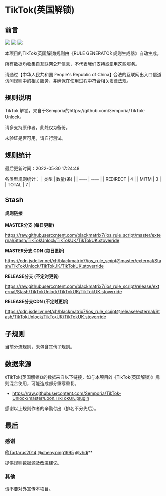# TikTok(英国解锁)

## 前言

![](https://shields.io/badge/-移除重复规则-ff69b4) ![](https://shields.io/badge/-MITM--HOSTNAME合并-brightgreen) ![](https://shields.io/badge/-正则推导HOSTNAME-033da7) 

本项目的TikTok(英国解锁)规则由《RULE GENERATOR 规则生成器》自动生成。

所有数据均收集自互联网公开信息，不代表我们支持或使用这些服务。

请通过【中华人民共和国 People's Republic of China】合法的互联网出入口信道访问规则中的相关服务，并确保在使用过程中符合相关法律法规。
## 规则说明
TikTok 解锁，来自于Semporia的https://github.com/Semporia/TikTok-Unlock。

请多支持原作者，此处仅为备份。

未验证是否可用，请自行测试。

## 规则统计

最后更新时间：2022-05-30 17:24:48

各类型规则统计：
| 类型 | 数量(条)  | 
| ---- | ----  |
| REDIRECT | 4  | 
| MITM | 3  | 
| TOTAL | 7  | 


## Stash 

#### 规则链接
**MASTER分支 (每日更新)**

https://raw.githubusercontent.com/blackmatrix7/ios_rule_script/master/external/Stash/TikTokUnlock/TikTokUK/TikTokUK.stoverride

**MASTER分支 CDN (每日更新)**

https://cdn.jsdelivr.net/gh/blackmatrix7/ios_rule_script@master/external/Stash/TikTokUnlock/TikTokUK/TikTokUK.stoverride

**RELEASE分支 (不定时更新)**

https://raw.githubusercontent.com/blackmatrix7/ios_rule_script/release/external/Stash/TikTokUnlock/TikTokUK/TikTokUK.stoverride

**RELEASE分支CDN (不定时更新)**

https://cdn.jsdelivr.net/gh/blackmatrix7/ios_rule_script@release/external/Stash/TikTokUnlock/TikTokUK/TikTokUK.stoverride

## 子规则

当前分流规则，未包含其他子规则。


## 数据来源

《TikTok(英国解锁)》的数据来自以下链接，如与本项目的《TikTok(英国解锁)》规则混合使用，可能造成部分重写重复。

- https://raw.githubusercontent.com/Semporia/TikTok-Unlock/master/Loon/TikTokUK.plugin


感谢以上规则作者的辛勤付出（排名不分先后）。

## 最后

### 感谢

[@Tartarus2014](https://github.com/Tartarus2014)  [@chenyiping1995](https://github.com/chenyiping1995) [@vhdj](https://github.com/vhdj)**

提供规则数据源及改进建议。

### 其他

请不要对外宣传本项目。